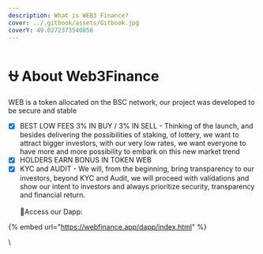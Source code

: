 ```yaml
---
description: What is WEB3 Finance?
cover: ../.gitbook/assets/Gitbook.jpg
coverY: 49.0272373540856
---
```


# ⛎ About Web3Finance

WEB is a token allocated on the BSC network, our project was developed to be secure and stable

* [x] BEST LOW FEES 3% IN BUY / 3% IN SELL - Thinking of the launch, and besides delivering the possibilities of staking, of lottery, we want to attract bigger investors, with our very low rates, we want everyone to have more and more possibility to embark on this new market trend
* [x] HOLDERS EARN BONUS IN TOKEN WEB
* [x] KYC and AUDIT - We will, from the beginning, bring transparency to our investors, beyond KYC and Audit, we will proceed with validations and show our intent to investors and always prioritize security, transparency and financial return.\
  \
  :clap:Access our Dapp:&#x20;

{% embed url="https://webfinance.app/dapp/index.html" %}

\
